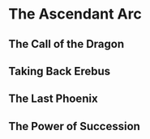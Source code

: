 # The Ascendant Arc

## The Call of the Dragon

## Taking Back Erebus

## The Last Phoenix

## The Power of Succession

